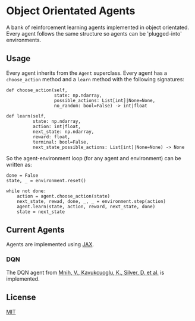 # Object Orientated Agents
A bank of reinforcement learning agents implemented in object orientated.
Every agent follows the same structure so agents can be 'plugged-into' environments.

## Usage

Every agent inherits from the `Agent` superclass.
Every agent has a `choose_action` method and a `learn` method with the following signatures:

```
def choose_action(self,
                  state: np.ndarray,
                  possible_actions: List[int]|None=None,
                  no_random: bool=False) -> int|float
                  
def learn(self,
          state: np.ndarray,
          action: int|float,
          next_state: np.ndarray,
          reward: float,
          terminal: bool=False,
          next_state_possible_actions: List[int]|None=None) -> None
```

So the agent-environment loop (for any agent and environment) can be written as:

```
done = False
state, _ = environment.reset()

while not done:
    action = agent.choose_action(state)
    next_state, rewad, done, _, _ = environment.step(action)
    agent.learn(state, action, reward, next_state, done)
    state = next_state
```

## Current Agents

Agents are implemented using [JAX](https://docs.jax.dev/en/latest/index.html).

### DQN
The DQN agent from [Mnih, V., Kavukcuoglu, K., Silver, D. et al.](https://www.nature.com/articles/nature14236#citeas)
is implemented.

## License

[MIT](https://choosealicense.com/licenses/mit/)